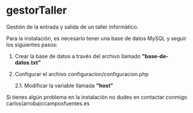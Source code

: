 gestorTaller
============

Gestión de la entrada y salida de un taller informático. <br>

Para la instalación, es necesario tener una base de datos MySQL y seguir los siguientes pasos: <br>
1. Crear la base de datos a través del archivo llamado **"base-de-datos.txt"**<br>
2. Configurar el archivo configuracion/configuracion.php<br>
	
	2.1. Modificar la variable llamada **"host"**<br>

Si tienes algún problema en la instalación no dudes en contactar conmigo carlos(arroba)ccamposfuentes.es
